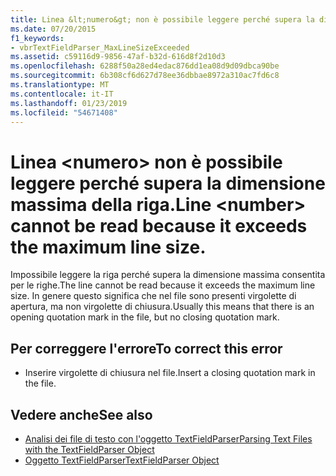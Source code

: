 ```yaml
---
title: Linea &lt;numero&gt; non è possibile leggere perché supera la dimensione massima della riga.
ms.date: 07/20/2015
f1_keywords:
- vbrTextFieldParser_MaxLineSizeExceeded
ms.assetid: c59116d9-9856-47af-b32d-616d8f2d10d3
ms.openlocfilehash: 6288f50a28ed4edac876dd1ea08d9d09dbca90be
ms.sourcegitcommit: 6b308cf6d627d78ee36dbbae8972a310ac7fd6c8
ms.translationtype: MT
ms.contentlocale: it-IT
ms.lasthandoff: 01/23/2019
ms.locfileid: "54671408"
---
```

# <a name="line-ltnumbergt-cannot-be-read-because-it-exceeds-the-maximum-line-size"></a><span data-ttu-id="9f88e-102">Linea &lt;numero&gt; non è possibile leggere perché supera la dimensione massima della riga.</span><span class="sxs-lookup"><span data-stu-id="9f88e-102">Line &lt;number&gt; cannot be read because it exceeds the maximum line size.</span></span>
<span data-ttu-id="9f88e-103">Impossibile leggere la riga perché supera la dimensione massima consentita per le righe.</span><span class="sxs-lookup"><span data-stu-id="9f88e-103">The line cannot be read because it exceeds the maximum line size.</span></span> <span data-ttu-id="9f88e-104">In genere questo significa che nel file sono presenti virgolette di apertura, ma non virgolette di chiusura.</span><span class="sxs-lookup"><span data-stu-id="9f88e-104">Usually this means that there is an opening quotation mark in the file, but no closing quotation mark.</span></span>  
  
## <a name="to-correct-this-error"></a><span data-ttu-id="9f88e-105">Per correggere l'errore</span><span class="sxs-lookup"><span data-stu-id="9f88e-105">To correct this error</span></span>  
  
-   <span data-ttu-id="9f88e-106">Inserire virgolette di chiusura nel file.</span><span class="sxs-lookup"><span data-stu-id="9f88e-106">Insert a closing quotation mark in the file.</span></span>  
  
## <a name="see-also"></a><span data-ttu-id="9f88e-107">Vedere anche</span><span class="sxs-lookup"><span data-stu-id="9f88e-107">See also</span></span>
- [<span data-ttu-id="9f88e-108">Analisi dei file di testo con l'oggetto TextFieldParser</span><span class="sxs-lookup"><span data-stu-id="9f88e-108">Parsing Text Files with the TextFieldParser Object</span></span>](../../visual-basic/developing-apps/programming/drives-directories-files/parsing-text-files-with-the-textfieldparser-object.md)
- [<span data-ttu-id="9f88e-109">Oggetto TextFieldParser</span><span class="sxs-lookup"><span data-stu-id="9f88e-109">TextFieldParser Object</span></span>](../../visual-basic/language-reference/objects/textfieldparser-object.md)
